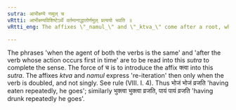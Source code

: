 ```yaml
---
sutra: आभीक्ष्ण्ये णमुल् च
vRtti: आभीक्ष्ण्यविशिष्टेऽर्थे वर्तमानाद्धातोर्णमुल् प्रत्ययो भवति ॥
vRtti_eng: The affixes \"_namul_\" and \"_ktva_\" come after a root, when re-iteration is to be expressed.

---
```

The phrases 'when the agent of both the verbs is the same' and 'after the verb whose action occurs first in time' are to be read into this _sutra_ to complete the sense. The force of च is to introduce the affix क्त्वा into this _sutra_. The affixes _ktva_ and _namul_ express 're-iteration' then only when the verb is doubled, and not singly. See rule (VIII. I. 4). Thus भोजं भोजं व्रजति 'having eaten repeatedly, he goes'; similarly भुक्त्वा भुक्त्वा व्रजति, पायं पायं व्रजति 'having drunk repeatedly he goes'.